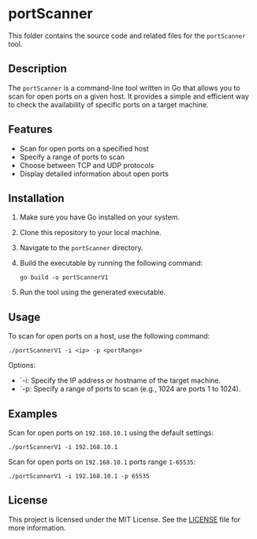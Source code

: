 # portScanner

This folder contains the source code and related files for the `portScanner` tool.

## Description

The `portScanner` is a command-line tool written in Go that allows you to scan for open ports on a given host. It provides a simple and efficient way to check the availability of specific ports on a target machine.

## Features

- Scan for open ports on a specified host
- Specify a range of ports to scan
- Choose between TCP and UDP protocols
- Display detailed information about open ports

## Installation

1. Make sure you have Go installed on your system.
2. Clone this repository to your local machine.
3. Navigate to the `portScanner` directory.
4. Build the executable by running the following command:

    ```shell
    go build -o portScannerV1
    ```

5. Run the tool using the generated executable.

## Usage

To scan for open ports on a host, use the following command:

```shell
./portScannerV1 -i <ip> -p <portRange>
```

Options:

- `-i: Specify the IP address or hostname of the target machine.
- `-p: Specify a range of ports to scan (e.g., 1024 are ports 1 to 1024).

## Examples

Scan for open ports on `192.168.10.1` using the default settings:

```shell
./portScannerV1 -i 192.168.10.1
```

Scan for open ports on `192.168.10.1` ports range `1-65535`:

```shell
./portScannerV1 -i 192.168.10.1 -p 65535
```

## License

This project is licensed under the MIT License. See the [LICENSE](LICENSE) file for more information.
